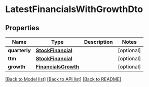 # LatestFinancialsWithGrowthDto

## Properties
Name | Type | Description | Notes
------------ | ------------- | ------------- | -------------
**quarterly** | [**StockFinancial**](StockFinancial.md) |  | [optional] 
**ttm** | [**StockFinancial**](StockFinancial.md) |  | [optional] 
**growth** | [**FinancialsGrowth**](FinancialsGrowth.md) |  | [optional] 

[[Back to Model list]](../README.md#documentation-for-models) [[Back to API list]](../README.md#documentation-for-api-endpoints) [[Back to README]](../README.md)

